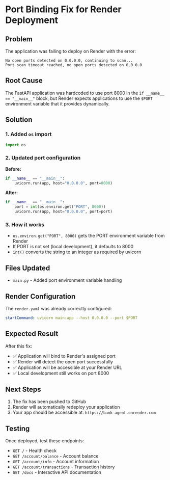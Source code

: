 # Port Binding Fix for Render Deployment

## Problem
The application was failing to deploy on Render with the error:
```
No open ports detected on 0.0.0.0, continuing to scan...
Port scan timeout reached, no open ports detected on 0.0.0.0
```

## Root Cause
The FastAPI application was hardcoded to use port 8000 in the `if __name__ == "__main__"` block, but Render expects applications to use the `$PORT` environment variable that it provides dynamically.

## Solution
### 1. Added `os` import
```python
import os
```

### 2. Updated port configuration
**Before:**
```python
if __name__ == "__main__":
    uvicorn.run(app, host="0.0.0.0", port=8000)
```

**After:**
```python
if __name__ == "__main__":
    port = int(os.environ.get("PORT", 8000))
    uvicorn.run(app, host="0.0.0.0", port=port)
```

### 3. How it works
- `os.environ.get("PORT", 8000)` gets the PORT environment variable from Render
- If PORT is not set (local development), it defaults to 8000
- `int()` converts the string to an integer as required by uvicorn

## Files Updated
- `main.py` - Added port environment variable handling

## Render Configuration
The `render.yaml` was already correctly configured:
```yaml
startCommand: uvicorn main:app --host 0.0.0.0 --port $PORT
```

## Expected Result
After this fix:
- ✅ Application will bind to Render's assigned port
- ✅ Render will detect the open port successfully
- ✅ Application will be accessible at your Render URL
- ✅ Local development still works on port 8000

## Next Steps
1. The fix has been pushed to GitHub
2. Render will automatically redeploy your application
3. Your app should be accessible at: `https://bank-agent.onrender.com`

## Testing
Once deployed, test these endpoints:
- `GET /` - Health check
- `GET /account/balance` - Account balance
- `GET /account/info` - Account information
- `GET /account/transactions` - Transaction history
- `GET /docs` - Interactive API documentation
